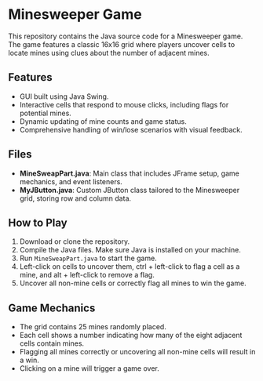 # Minesweeper Game

This repository contains the Java source code for a Minesweeper game. The game features a classic 16x16 grid where players uncover cells to locate mines using clues about the number of adjacent mines.

## Features

- GUI built using Java Swing.
- Interactive cells that respond to mouse clicks, including flags for potential mines.
- Dynamic updating of mine counts and game status.
- Comprehensive handling of win/lose scenarios with visual feedback.

## Files

- **MineSweapPart.java**: Main class that includes JFrame setup, game mechanics, and event listeners.
- **MyJButton.java**: Custom JButton class tailored to the Minesweeper grid, storing row and column data.

## How to Play

1. Download or clone the repository.
2. Compile the Java files. Make sure Java is installed on your machine.
3. Run `MineSweapPart.java` to start the game.
4. Left-click on cells to uncover them, ctrl + left-click to flag a cell as a mine, and alt + left-click to remove a flag.
5. Uncover all non-mine cells or correctly flag all mines to win the game.

## Game Mechanics

- The grid contains 25 mines randomly placed.
- Each cell shows a number indicating how many of the eight adjacent cells contain mines.
- Flagging all mines correctly or uncovering all non-mine cells will result in a win.
- Clicking on a mine will trigger a game over.
